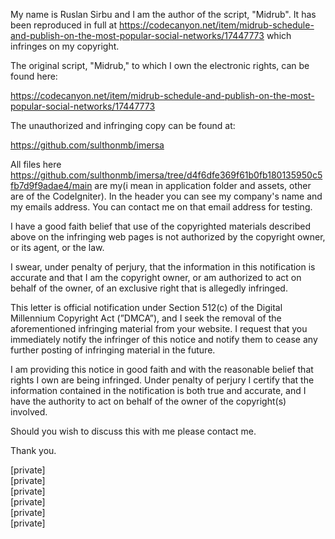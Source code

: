 My name is Ruslan Sirbu and I am the author of the script, "Midrub". It has been reproduced in full at https://codecanyon.net/item/midrub-schedule-and-publish-on-the-most-popular-social-networks/17447773 which infringes on my copyright.

The original script, "Midrub," to which I own the electronic rights, can be found here:

https://codecanyon.net/item/midrub-schedule-and-publish-on-the-most-popular-social-networks/17447773

The unauthorized and infringing copy can be found at:

https://github.com/sulthonmb/imersa

All files here https://github.com/sulthonmb/imersa/tree/d4f6dfe369f61b0fb180135950c5fb7d9f9adae4/main are my(i mean in application folder and assets, other are of the CodeIgniter). In the header you can see my company's name and my emails address. You can contact me on that email address for testing.

I have a good faith belief that use of the copyrighted materials described above on the infringing web pages is not authorized by the copyright owner, or its agent, or the law.

I swear, under penalty of perjury, that the information in this notification is accurate and that I am the copyright owner, or am authorized to act on behalf of the owner, of an exclusive right that is allegedly infringed.

This letter is official notification under Section 512(c) of the Digital Millennium Copyright Act (”DMCA”), and I seek the removal of the aforementioned infringing material from your website. I request that you immediately notify the infringer of this notice and notify them to cease any further posting of infringing material in the future. 

I am providing this notice in good faith and with the reasonable belief that rights I own are being infringed. Under penalty of perjury I certify that the information contained in the notification is both true and accurate, and I have the authority to act on behalf of the owner of the copyright(s) involved.

Should you wish to discuss this with me please contact me.

Thank you.

[private]  
[private]  
[private]  
[private]  
[private]  
[private]
